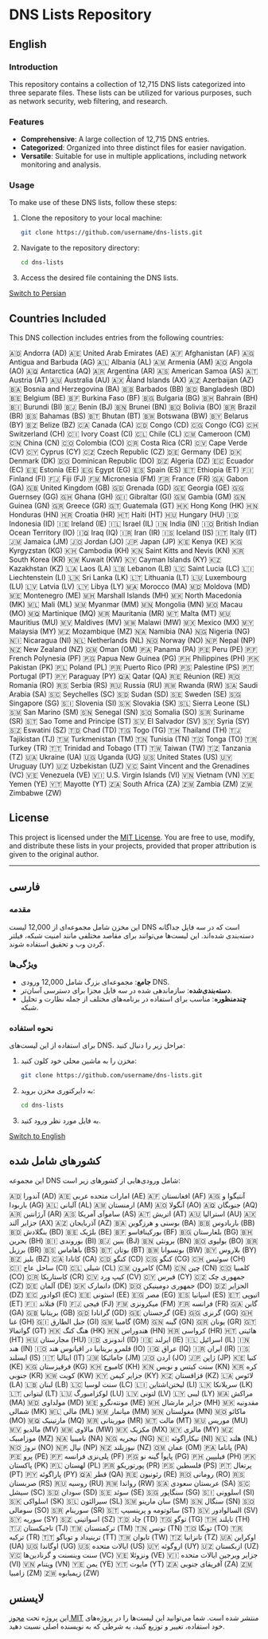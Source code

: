 # DNS Lists Repository

## English

### Introduction
This repository contains a collection of 12,715 DNS lists categorized into three separate files. These lists can be utilized for various purposes, such as network security, web filtering, and research.

### Features
- **Comprehensive**: A large collection of 12,715 DNS entries.
- **Categorized**: Organized into three distinct files for easier navigation.
- **Versatile**: Suitable for use in multiple applications, including network monitoring and analysis.

### Usage
To make use of these DNS lists, follow these steps:
1. Clone the repository to your local machine:
   ```bash
   git clone https://github.com/username/dns-lists.git
   ```
2. Navigate to the repository directory:
   ```bash
   cd dns-lists
   ```
3. Access the desired file containing the DNS lists.

[Switch to Persian](#فارسی)

## Countries Included
This DNS collection includes entries from the following countries:

🇦🇩 Andorra (AD)
🇦🇪 United Arab Emirates (AE)
🇦🇫 Afghanistan (AF)
🇦🇬 Antigua and Barbuda (AG)
🇦🇱 Albania (AL)
🇦🇲 Armenia (AM)
🇦🇴 Angola (AO)
🇦🇶 Antarctica (AQ)
🇦🇷 Argentina (AR)
🇦🇸 American Samoa (AS)
🇦🇹 Austria (AT)
🇦🇺 Australia (AU)
🇦🇽 Åland Islands (AX)
🇦🇿 Azerbaijan (AZ)
🇧🇦 Bosnia and Herzegovina (BA)
🇧🇧 Barbados (BB)
🇧🇩 Bangladesh (BD)
🇧🇪 Belgium (BE)
🇧🇫 Burkina Faso (BF)
🇧🇬 Bulgaria (BG)
🇧🇭 Bahrain (BH)
🇧🇮 Burundi (BI)
🇧🇯 Benin (BJ)
🇧🇳 Brunei (BN)
🇧🇴 Bolivia (BO)
🇧🇷 Brazil (BR)
🇧🇸 Bahamas (BS)
🇧🇹 Bhutan (BT)
🇧🇼 Botswana (BW)
🇧🇾 Belarus (BY)
🇧🇿 Belize (BZ)
🇨🇦 Canada (CA)
🇨🇩 Congo (CD)
🇨🇬 Congo (CG)
🇨🇭 Switzerland (CH)
🇨🇮 Ivory Coast (CI)
🇨🇱 Chile (CL)
🇨🇲 Cameroon (CM)
🇨🇳 China (CN)
🇨🇴 Colombia (CO)
🇨🇷 Costa Rica (CR)
🇨🇻 Cape Verde (CV)
🇨🇾 Cyprus (CY)
🇨🇿 Czech Republic (CZ)
🇩🇪 Germany (DE)
🇩🇰 Denmark (DK)
🇩🇴 Dominican Republic (DO)
🇩🇿 Algeria (DZ)
🇪🇨 Ecuador (EC)
🇪🇪 Estonia (EE)
🇪🇬 Egypt (EG)
🇪🇸 Spain (ES)
🇪🇹 Ethiopia (ET)
🇫🇮 Finland (FI)
🇫🇯 Fiji (FJ)
🇫🇲 Micronesia (FM)
🇫🇷 France (FR)
🇬🇦 Gabon (GA)
🇬🇧 United Kingdom (GB)
🇬🇩 Grenada (GD)
🇬🇪 Georgia (GE)
🇬🇬 Guernsey (GG)
🇬🇭 Ghana (GH)
🇬🇮 Gibraltar (GI)
🇬🇲 Gambia (GM)
🇬🇳 Guinea (GN)
🇬🇷 Greece (GR)
🇬🇹 Guatemala (GT)
🇭🇰 Hong Kong (HK)
🇭🇳 Honduras (HN)
🇭🇷 Croatia (HR)
🇭🇹 Haiti (HT)
🇭🇺 Hungary (HU)
🇮🇩 Indonesia (ID)
🇮🇪 Ireland (IE)
🇮🇱 Israel (IL)
🇮🇳 India (IN)
🇮🇴 British Indian Ocean Territory (IO)
🇮🇶 Iraq (IQ)
🇮🇷 Iran (IR)
🇮🇸 Iceland (IS)
🇮🇹 Italy (IT)
🇯🇲 Jamaica (JM)
🇯🇴 Jordan (JO)
🇯🇵 Japan (JP)
🇰🇪 Kenya (KE)
🇰🇬 Kyrgyzstan (KG)
🇰🇭 Cambodia (KH)
🇰🇳 Saint Kitts and Nevis (KN)
🇰🇷 South Korea (KR)
🇰🇼 Kuwait (KW)
🇰🇾 Cayman Islands (KY)
🇰🇿 Kazakhstan (KZ)
🇱🇦 Laos (LA)
🇱🇧 Lebanon (LB)
🇱🇨 Saint Lucia (LC)
🇱🇮 Liechtenstein (LI)
🇱🇰 Sri Lanka (LK)
🇱🇹 Lithuania (LT)
🇱🇺 Luxembourg (LU)
🇱🇻 Latvia (LV)
🇱🇾 Libya (LY)
🇲🇦 Morocco (MA)
🇲🇩 Moldova (MD)
🇲🇪 Montenegro (ME)
🇲🇭 Marshall Islands (MH)
🇲🇰 North Macedonia (MK)
🇲🇱 Mali (ML)
🇲🇲 Myanmar (MM)
🇲🇳 Mongolia (MN)
🇲🇴 Macau (MO)
🇲🇶 Martinique (MQ)
🇲🇷 Mauritania (MR)
🇲🇹 Malta (MT)
🇲🇺 Mauritius (MU)
🇲🇻 Maldives (MV)
🇲🇼 Malawi (MW)
🇲🇽 Mexico (MX)
🇲🇾 Malaysia (MY)
🇲🇿 Mozambique (MZ)
🇳🇦 Namibia (NA)
🇳🇬 Nigeria (NG)
🇳🇮 Nicaragua (NI)
🇳🇱 Netherlands (NL)
🇳🇴 Norway (NO)
🇳🇵 Nepal (NP)
🇳🇿 New Zealand (NZ)
🇴🇲 Oman (OM)
🇵🇦 Panama (PA)
🇵🇪 Peru (PE)
🇵🇫 French Polynesia (PF)
🇵🇬 Papua New Guinea (PG)
🇵🇭 Philippines (PH)
🇵🇰 Pakistan (PK)
🇵🇱 Poland (PL)
🇵🇷 Puerto Rico (PR)
🇵🇸 Palestine (PS)
🇵🇹 Portugal (PT)
🇵🇾 Paraguay (PY)
🇶🇦 Qatar (QA)
🇷🇪 Réunion (RE)
🇷🇴 Romania (RO)
🇷🇸 Serbia (RS)
🇷🇺 Russia (RU)
🇷🇼 Rwanda (RW)
🇸🇦 Saudi Arabia (SA)
🇸🇨 Seychelles (SC)
🇸🇩 Sudan (SD)
🇸🇪 Sweden (SE)
🇸🇬 Singapore (SG)
🇸🇮 Slovenia (SI)
🇸🇰 Slovakia (SK)
🇸🇱 Sierra Leone (SL)
🇸🇲 San Marino (SM)
🇸🇳 Senegal (SN)
🇸🇴 Somalia (SO)
🇸🇷 Suriname (SR)
🇸🇹 Sao Tome and Principe (ST)
🇸🇻 El Salvador (SV)
🇸🇾 Syria (SY)
🇸🇿 Eswatini (SZ)
🇹🇩 Chad (TD)
🇹🇬 Togo (TG)
🇹🇭 Thailand (TH)
🇹🇯 Tajikistan (TJ)
🇹🇲 Turkmenistan (TM)
🇹🇳 Tunisia (TN)
🇹🇴 Tonga (TO)
🇹🇷 Turkey (TR)
🇹🇹 Trinidad and Tobago (TT)
🇹🇼 Taiwan (TW)
🇹🇿 Tanzania (TZ)
🇺🇦 Ukraine (UA)
🇺🇬 Uganda (UG)
🇺🇸 United States (US)
🇺🇾 Uruguay (UY)
🇺🇿 Uzbekistan (UZ)
🇻🇨 Saint Vincent and the Grenadines (VC)
🇻🇪 Venezuela (VE)
🇻🇮 U.S. Virgin Islands (VI)
🇻🇳 Vietnam (VN)
🇾🇪 Yemen (YE)
🇾🇹 Mayotte (YT)
🇿🇦 South Africa (ZA)
🇿🇲 Zambia (ZM)
🇿🇼 Zimbabwe (ZW)

## License
This project is licensed under the [MIT License](LICENSE). You are free to use, modify, and distribute these lists in your projects, provided that proper attribution is given to the original author.


---

## فارسی

### مقدمه
این مخزن شامل مجموعه‌ای از 12,000 لیست DNS است که در سه فایل جداگانه دسته‌بندی شده‌اند. این لیست‌ها می‌توانند برای مقاصد مختلفی مانند امنیت شبکه، فیلتر کردن وب و تحقیق استفاده شوند.

### ویژگی‌ها
- **جامع**: مجموعه‌ای بزرگ شامل 12,000 ورودی DNS.
- **دسته‌بندی‌شده**: سازماندهی شده در سه فایل مجزا برای دسترسی آسان‌تر.
- **چندمنظوره**: مناسب برای استفاده در برنامه‌های مختلف از جمله نظارت و تحلیل شبکه.

### نحوه استفاده
برای استفاده از این لیست‌های DNS، مراحل زیر را دنبال کنید:
1. مخزن را به ماشین محلی خود کلون کنید:
   ```bash
   git clone https://github.com/username/dns-lists.git
   ```
2. به دایرکتوری مخزن بروید:
   ```bash
   cd dns-lists
   ```
3. به فایل مورد نظر ورود کنید.

[Switch to English](#english)


## کشور‌های شامل شده
این مجموعه DNS شامل ورودی‌هایی از کشورهای زیر است:

🇦🇩 آندورا (AD)
🇦🇪 امارات متحده عربی (AE)
🇦🇫 افغانستان (AF)
🇦🇬 آنتیگوا و باربودا (AG)
🇦🇱 آلبانی (AL)
🇦🇲 ارمنستان (AM)
🇦🇴 آنگولا (AO)
🇦🇶 جنوبگان (AQ)
🇦🇷 آرژانتین (AR)
🇦🇸 ساموآی آمریکا (AS)
🇦🇹 اتریش (AT)
🇦🇺 استرالیا (AU)
🇦🇽 جزایر آلند (AX)
🇦🇿 آذربایجان (AZ)
🇧🇦 بوسنی و هرزگوین (BA)
🇧🇧 باربادوس (BB)
🇧🇩 بنگلادش (BD)
🇧🇪 بلژیک (BE)
🇧🇫 بورکینافاسو (BF)
🇧🇬 بلغارستان (BG)
🇧🇭 بحرین (BH)
🇧🇮 بوروندی (BI)
🇧🇯 بنین (BJ)
🇧🇳 برونئی (BN)
🇧🇴 بولیوی (BO)
🇧🇷 برزیل (BR)
🇧🇸 باهاماس (BS)
🇧🇹 بوتان (BT)
🇧🇼 بوتسوانا (BW)
🇧🇾 بلاروس (BY)
🇧🇿 بلیز (BZ)
🇨🇦 کانادا (CA)
🇨🇩 کنگو (CD)
🇨🇬 کنگو (CG)
🇨🇭 سوئیس (CH)
🇨🇮 ساحل عاج (CI)
🇨🇱 شیلی (CL)
🇨🇲 کامرون (CM)
🇨🇳 چین (CN)
🇨🇴 کلمبیا (CO)
🇨🇷 کاستاریکا (CR)
🇨🇻 کیپ ورد (CV)
🇨🇾 قبرس (CY)
🇨🇿 جمهوری چک (CZ)
🇩🇪 آلمان (DE)
🇩🇰 دانمارک (DK)
🇩🇴 جمهوری دومینیکن (DO)
🇩🇿 الجزایر (DZ)
🇪🇨 اکوادور (EC)
🇪🇪 استونی (EE)
🇪🇬 مصر (EG)
🇪🇸 اسپانیا (ES)
🇪🇹 اتیوپی (ET)
🇫🇮 فنلاند (FI)
🇫🇯 فیجی (FJ)
🇫🇲 میکرونزی (FM)
🇫🇷 فرانسه (FR)
🇬🇦 گابن (GA)
🇬🇧 بریتانیا (GB)
🇬🇩 گرانادا (GD)
🇬🇪 گرجستان (GE)
🇬🇬 گرنزی (GG)
🇬🇭 غنا (GH)
🇬🇮 جبل الطارق (GI)
🇬🇲 گامبیا (GM)
🇬🇳 گینه (GN)
🇬🇷 یونان (GR)
🇬🇹 گواتمالا (GT)
🇭🇰 هنگ کنگ (HK)
🇭🇳 هندوراس (HN)
🇭🇷 کرواسی (HR)
🇭🇹 هائیتی (HT)
🇭🇺 مجارستان (HU)
🇮🇩 اندونزی (ID)
🇮🇪 ایرلند (IE)
🇮🇱 اسرائیل (IL)
🇮🇳 هند (IN)
🇮🇴 قلمرو بریتانیا در اقیانوس هند (IO)
🇮🇶 عراق (IQ)
🇮🇷 ایران (IR)
🇮🇸 ایسلند (IS)
🇮🇹 ایتالیا (IT)
🇯🇲 جامائیکا (JM)
🇯🇴 اردن (JO)
🇯🇵 ژاپن (JP)
🇰🇪 کنیا (KE)
🇰🇬 قرقیزستان (KG)
🇰🇭 کامبوج (KH)
🇰🇳 سنت کیتس و نویس (KN)
🇰🇷 کره جنوبی (KR)
🇰🇼 کویت (KW)
🇰🇾 جزایر کیمن (KY)
🇰🇿 قزاقستان (KZ)
🇱🇦 لائوس (LA)
🇱🇧 لبنان (LB)
🇱🇨 سنت لوسیا (LC)
🇱🇮 لیختن‌اشتاین (LI)
🇱🇰 سریلانکا (LK)
🇱🇹 لیتوانی (LT)
🇱🇺 لوکزامبورگ (LU)
🇱🇻 لتونی (LV)
🇱🇾 لیبی (LY)
🇲🇦 مراکش (MA)
🇲🇩 مولداوی (MD)
🇲🇪 مونته‌نگرو (ME)
🇲🇭 جزایر مارشال (MH)
🇲🇰 مقدونیه شمالی (MK)
🇲🇱 مالی (ML)
🇲🇲 میانمار (MM)
🇲🇳 مغولستان (MN)
🇲🇴 ماکائو (MO)
🇲🇶 مارتینیک (MQ)
🇲🇷 موریتانی (MR)
🇲🇹 مالت (MT)
🇲🇺 موریس (MU)
🇲🇻 مالدیو (MV)
🇲🇼 مالاوی (MW)
🇲🇽 مکزیک (MX)
🇲🇾 مالزی (MY)
🇲🇿 موزامبیک (MZ)
🇳🇦 نامیبیا (NA)
🇳🇬 نیجریه (NG)
🇳🇮 نیکاراگوئه (NI)
🇳🇱 هلند (NL)
🇳🇴 نروژ (NO)
🇳🇵 نپال (NP)
🇳🇿 نیوزیلند (NZ)
🇴🇲 عمان (OM)
🇵🇦 پاناما (PA)
🇵🇪 پرو (PE)
🇵🇫 پلی‌نزی فرانسه (PF)
🇵🇬 پاپوآ گینه نو (PG)
🇵🇭 فیلیپین (PH)
🇵🇰 پاکستان (PK)
🇵🇱 لهستان (PL)
🇵🇷 پورتوریکو (PR)
🇵🇸 فلسطین (PS)
🇵🇹 پرتغال (PT)
🇵🇾 پاراگوئه (PY)
🇶🇦 قطر (QA)
🇷🇪 رئونیون (RE)
🇷🇴 رومانی (RO)
🇷🇸 صربستان (RS)
🇷🇺 روسیه (RU)
🇷🇼 رواندا (RW)
🇸🇦 عربستان سعودی (SA)
🇸🇨 سیشل (SC)
🇸🇩 سودان (SD)
🇸🇪 سوئد (SE)
🇸🇬 سنگاپور (SG)
🇸🇮 اسلوونی (SI)
🇸🇰 اسلواکی (SK)
🇸🇱 سیرالئون (SL)
🇸🇲 سان مارینو (SM)
🇸🇳 سنگال (SN)
🇸🇴 سومالی (SO)
🇸🇷 سورینام (SR)
🇸🇹 سائوتومه و پرینسیپ (ST)
🇸🇻 السالوادور (SV)
🇸🇾 سوریه (SY)
🇸🇿 اسواتینی (SZ)
🇹🇩 چاد (TD)
🇹🇬 توگو (TG)
🇹🇭 تایلند (TH)
🇹🇯 تاجیکستان (TJ)
🇹🇲 ترکمنستان (TM)
🇹🇳 تونس (TN)
🇹🇴 تونگا (TO)
🇹🇷 ترکیه (TR)
🇹🇹 ترینیداد و توباگو (TT)
🇹🇼 تایوان (TW)
🇹🇿 تانزانیا (TZ)
🇺🇦 اوکراین (UA)
🇺🇬 اوگاندا (UG)
🇺🇸 ایالات متحده (US)
🇺🇾 اروگوئه (UY)
🇺🇿 ازبکستان (UZ)
🇻🇨 سنت وینسنت و گرنادین‌ها (VC)
🇻🇪 ونزوئلا (VE)
🇻🇮 جزایر ویرجین ایالات متحده (VI)
🇻🇳 ویتنام (VN)
🇾🇪 یمن (YE)
🇾🇹 مایوت (YT)
🇿🇦 آفریقای جنوبی (ZA)
🇿🇲 زامبیا (ZM)
🇿🇼 زیمبابوه (ZW)



## لایسنس
این پروژه تحت [مجوز MIT](LICENSE) منتشر شده است. شما می‌توانید این لیست‌ها را در پروژه‌های خود استفاده، تغییر و توزیع کنید، به شرطی که به نویسنده اصلی نسبت دهید.

